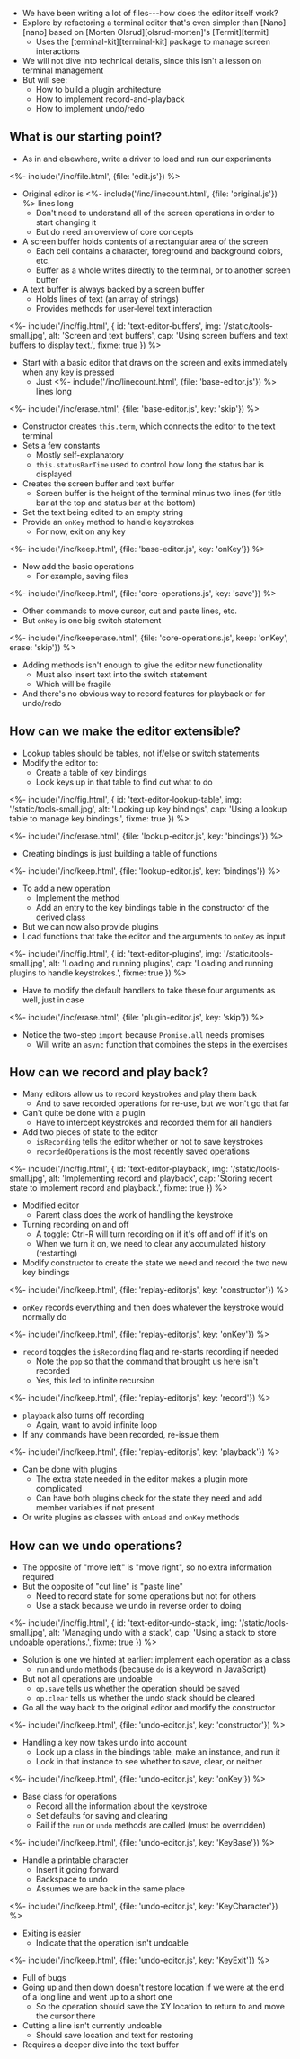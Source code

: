 ---
---

-   We have been writing a lot of files---how does the editor itself work?
-   Explore by <g key="refactoring">refactoring</g> a terminal editor that's even simpler than [Nano][nano]
    based on [Morten Olsrud][olsrud-morten]'s [Termit][termit]
    -   Uses the [terminal-kit][terminal-kit] package to manage screen interactions
-   We will not dive into technical details, since this isn't a lesson on terminal management
-   But will see:
    -   How to build a <g key="plugin_architecture">plugin architecture</g>
    -   How to implement record-and-playback
    -   How to implement undo/redo

## What is our starting point?

-   As in <x key="build-manager"></x> and elsewhere, write a <g key="driver">driver</g> to load and run our experiments

<%- include('/inc/file.html', {file: 'edit.js'}) %>

-   Original editor is <%- include('/inc/linecount.html', {file: 'original.js'}) %> lines long
    -   Don't need to understand all of the screen operations in order to start changing it
    -   But do need an overview of core concepts
-   A <g key="screen_buffer">screen buffer</g> holds contents of a rectangular area of the screen
    -   Each cell contains a character, foreground and background colors, etc.
    -   Buffer as a whole writes directly to the terminal, or to another screen buffer
-   A <g key="text_buffer">text buffer</g> is always backed by a screen buffer
    -   Holds lines of text (an array of strings)
    -   Provides methods for user-level text interaction

<%- include('/inc/fig.html', {
    id: 'text-editor-buffers',
    img: '/static/tools-small.jpg',
    alt: 'Screen and text buffers',
    cap: 'Using screen buffers and text buffers to display text.',
    fixme: true
}) %>

-   Start with a basic editor that draws on the screen and exits immediately when any key is pressed
    -   Just <%- include('/inc/linecount.html', {file: 'base-editor.js'}) %> lines long

<%- include('/inc/erase.html', {file: 'base-editor.js', key: 'skip'}) %>

-   Constructor creates `this.term`, which connects the editor to the text terminal
-   Sets a few constants
    -   Mostly self-explanatory
    -   `this.statusBarTime` used to control how long the status bar is displayed
-   Creates the screen buffer and text buffer
    -   Screen buffer is the height of the terminal minus two lines (for title bar at the top and status bar at the bottom)
-   Set the text being edited to an empty string
-   Provide an `onKey` method to handle keystrokes
    -   For now, exit on any key

<%- include('/inc/keep.html', {file: 'base-editor.js', key: 'onKey'}) %>

-   Now add the basic operations
    -   For example, saving files

<%- include('/inc/keep.html', {file: 'core-operations.js', key: 'save'}) %>

-   Other commands to move cursor, cut and paste lines, etc.
-   But `onKey` is one big switch statement

<%- include('/inc/keeperase.html', {file: 'core-operations.js', keep: 'onKey', erase: 'skip'}) %>

-   Adding methods isn't enough to give the editor new functionality
    -   Must also insert text into the switch statement
    -   Which will be fragile
-   And there's no obvious way to record features for playback or for undo/redo

## How can we make the editor extensible?

-   Lookup tables should be tables, not if/else or switch statements
-   Modify the editor to:
    -   Create a table of <g key="key_binding">key bindings</g>
    -   Look keys up in that table to find out what to do

<%- include('/inc/fig.html', {
    id: 'text-editor-lookup-table',
    img: '/static/tools-small.jpg',
    alt: 'Looking up key bindings',
    cap: 'Using a lookup table to manage key bindings.',
    fixme: true
}) %>

<%- include('/inc/erase.html', {file: 'lookup-editor.js', key: 'bindings'}) %>

-   Creating bindings is just building a table of functions

<%- include('/inc/keep.html', {file: 'lookup-editor.js', key: 'bindings'}) %>

-   To add a new operation
    -   Implement the method
    -   Add an entry to the key bindings table in the constructor of the derived class
-   But we can now also provide plugins
-   Load functions that take the editor and the arguments to `onKey` as input

<%- include('/inc/fig.html', {
    id: 'text-editor-plugins',
    img: '/static/tools-small.jpg',
    alt: 'Loading and running plugins',
    cap: 'Loading and running plugins to handle keystrokes.',
    fixme: true
}) %>

-   Have to modify the default handlers to take these four arguments as well, just in case

<%- include('/inc/erase.html', {file: 'plugin-editor.js', key: 'skip'}) %>

-   Notice the two-step `import` because `Promise.all` needs promises
    -   Will write an `async` function that combines the steps in the exercises

## How can we record and play back?

-   Many editors allow us to record keystrokes and play them back
    -   And to save recorded operations for re-use, but we won't go that far
-   Can't quite be done with a plugin
    -   Have to intercept keystrokes and recorded them for all handlers
-   Add two pieces of state to the editor
    -   `isRecording` tells the editor whether or not to save keystrokes
    -   `recordedOperations` is the most recently saved operations

<%- include('/inc/fig.html', {
    id: 'text-editor-playback',
    img: '/static/tools-small.jpg',
    alt: 'Implementing record and playback',
    cap: 'Storing recent state to implement record and playback.',
    fixme: true
}) %>

-   Modified editor
    -   Parent class does the work of handling the keystroke
-   Turning recording on and off
    -   A toggle: <key>Ctrl-R</key> will turn recording on if it's off and off if it's on
    -   When we turn it on, we need to clear any accumulated history (restarting)
-   Modify constructor to create the state we need and record the two new key bindings

<%- include('/inc/keep.html', {file: 'replay-editor.js', key: 'constructor'}) %>

-   `onKey` records everything and then does whatever the keystroke would normally do

<%- include('/inc/keep.html', {file: 'replay-editor.js', key: 'onKey'}) %>

-   `record` toggles the `isRecording` flag and re-starts recording if needed
    -   Note the `pop` so that the command that brought us here isn't recorded
    -   Yes, this led to infinite recursion

<%- include('/inc/keep.html', {file: 'replay-editor.js', key: 'record'}) %>

-   `playback` also turns off recording
    -   Again, want to avoid infinite loop
-   If any commands have been recorded, re-issue them

<%- include('/inc/keep.html', {file: 'replay-editor.js', key: 'playback'}) %>

-   Can be done with plugins
    -   The extra state needed in the editor makes a plugin more complicated
    -   Can have both plugins check for the state they need and add member variables if not present
-   Or write plugins as classes with `onLoad` and `onKey` methods

## How can we undo operations?

-   The opposite of "move left" is "move right", so no extra information required
-   But the opposite of "cut line" is "paste line"
    -   Need to record state for some operations but not for others
    -   Use a stack because we undo in reverse order to doing

<%- include('/inc/fig.html', {
    id: 'text-editor-undo-stack',
    img: '/static/tools-small.jpg',
    alt: 'Managing undo with a stack',
    cap: 'Using a stack to store undoable operations.',
    fixme: true
}) %>

-   Solution is one we hinted at earlier: implement each operation as a class
    -   `run` and `undo` methods (because `do` is a keyword in JavaScript)
-   But not all operations are undoable
    -   `op.save` tells us whether the operation should be saved
    -   `op.clear` tells us whether the undo stack should be cleared
-   Go all the way back to the original editor and modify the constructor

<%- include('/inc/keep.html', {file: 'undo-editor.js', key: 'constructor'}) %>

-   Handling a key now takes undo into account
    -   Look up a class in the bindings table, make an instance, and run it
    -   Look in that instance to see whether to save, clear, or neither

<%- include('/inc/keep.html', {file: 'undo-editor.js', key: 'onKey'}) %>

-   Base class for operations
    -   Record all the information about the keystroke
    -   Set defaults for saving and clearing
    -   Fail if the `run` or `undo` methods are called (must be overridden)

<%- include('/inc/keep.html', {file: 'undo-editor.js', key: 'KeyBase'}) %>

-   Handle a printable character
    -   Insert it going forward
    -   Backspace to undo
    -   Assumes we are back in the same place

<%- include('/inc/keep.html', {file: 'undo-editor.js', key: 'KeyCharacter'}) %>

-   Exiting is easier
    -   Indicate that the operation isn't undoable

<%- include('/inc/keep.html', {file: 'undo-editor.js', key: 'KeyExit'}) %>

-   Full of bugs
-   Going up and then down doesn't restore location if we were at the end of a long line and went up to a short one
    -   So the operation should save the XY location to return to and move the cursor there
-   Cutting a line isn't currently undoable
    -   Should save location and text for restoring
-   Requires a deeper dive into the text buffer
